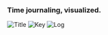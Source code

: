### Time journaling, visualized.
![Title](http://i.imgur.com/tMpCZ4n.png)
![Key](http://i.imgur.com/biDTHlz.png)
![Log](http://i.imgur.com/CtSPI2T.png)
